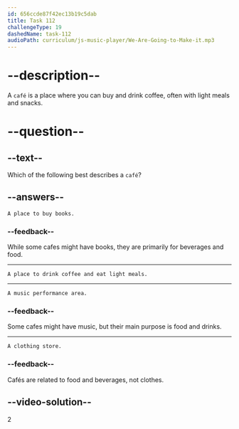 ```yaml
---
id: 656ccde87f42ec13b19c5dab
title: Task 112
challengeType: 19
dashedName: task-112
audioPath: curriculum/js-music-player/We-Are-Going-to-Make-it.mp3
---
```


# --description--

A `café` is a place where you can buy and drink coffee, often with light meals and snacks.

# --question--

## --text--

Which of the following best describes a `café`?

## --answers--

`A place to buy books.`

### --feedback--

While some cafes might have books, they are primarily for beverages and food.

---

`A place to drink coffee and eat light meals.`

---

`A music performance area.`

### --feedback--

Some cafes might have music, but their main purpose is food and drinks.

---

`A clothing store.`

### --feedback--

Cafés are related to food and beverages, not clothes.

## --video-solution--

2
